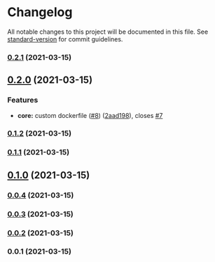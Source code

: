 # Changelog

All notable changes to this project will be documented in this file. See [standard-version](https://github.com/conventional-changelog/standard-version) for commit guidelines.

### [0.2.1](https://github.com/pahud/cdk-lambda-bash/compare/v0.2.0...v0.2.1) (2021-03-15)

## [0.2.0](https://github.com/pahud/cdk-lambda-bash/compare/v0.1.2...v0.2.0) (2021-03-15)


### Features

* **core:** custom dockerfile ([#8](https://github.com/pahud/cdk-lambda-bash/issues/8)) ([2aad198](https://github.com/pahud/cdk-lambda-bash/commit/2aad1989cf29305af1e52a6ffc0821d69ea55921)), closes [#7](https://github.com/pahud/cdk-lambda-bash/issues/7)

### [0.1.2](https://github.com/pahud/cdk-lambda-bash/compare/v0.1.1...v0.1.2) (2021-03-15)

### [0.1.1](https://github.com/pahud/cdk-lambda-bash/compare/v0.1.0...v0.1.1) (2021-03-15)

## [0.1.0](https://github.com/pahud/cdk-lambda-bash/compare/v0.0.4...v0.1.0) (2021-03-15)

### [0.0.4](https://github.com/pahud/cdk-lambda-bash/compare/v0.0.3...v0.0.4) (2021-03-15)

### [0.0.3](https://github.com/pahud/cdk-lambda-bash/compare/v0.0.2...v0.0.3) (2021-03-15)

### [0.0.2](https://github.com/pahud/cdk-lambda-bash/compare/v0.0.1...v0.0.2) (2021-03-15)

### 0.0.1 (2021-03-15)
